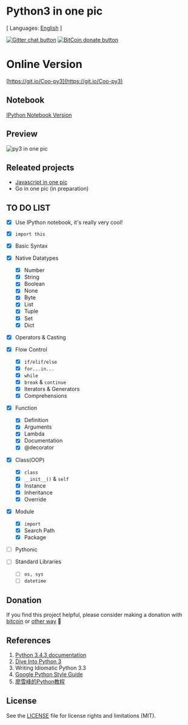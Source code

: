 # Python3 in one pic

[ Languages: [English](README.md) ]

<!-- BADGES/ -->
[![Gitter chat button](https://img.shields.io/badge/gitter-Join%20Chat-brightgreen.svg)](https://gitter.im/coodict/python3-in-one-pic)
[![BitCoin donate button](https://img.shields.io/badge/bitcoin-donate-yellow.svg)](https://www.coinbase.com/rainyear)
<!-- /BADGES -->

# Online Version

[https://git.io/Coo-py3](https://git.io/Coo-py3)

## Notebook

[IPython Notebook Version](https://github.com/coodict/python3-in-one-pic/blob/master/notebooks/py3-in-one-pic.ipynb)

## Preview

![py3 in one pic](py3%20in%20one%20pic.png)

## Releated projects

* [Javascript in one pic](https://github.com/coodict/javascript-in-one-pic)
* Go in one pic (in preparation)

## TO DO LIST
- [X] Use IPython notebook, it's really very cool!

- [X] `import this`
- [X] Basic Syntax
- [X] Native Datatypes
  - [X] Number
  - [X] String
  - [X] Boolean
  - [X] None
  - [X] Byte
  - [X] List
  - [X] Tuple
  - [X] Set
  - [X] Dict
- [X] Operators & Casting
- [X] Flow Control
  - [X] `if/elif/else`
  - [X] `for...in...`
  - [X] `while`
  - [X] `break` & `continue`
  - [X] Iterators & Generators
  - [X] Comprehensions
- [X] Function
  - [X] Definition
  - [X] Arguments
  - [X] Lambda
  - [X] Documentation
  - [X] @decorator
- [X] Class(OOP)
  - [X] `class`
  - [X] `__init__()` & `self`
  - [X] Instance
  - [X] Inheritance
  - [X] Override
- [X] Module
  - [X] `import`
  - [X] Search Path
  - [X] Package
- [ ] Pythonic
- [ ] Standard Libraries
  - [ ] `os, sys`
  - [ ] `datetime`

## Donation

If you find this project helpful, please consider making a donation with [bitcoin](https://www.coinbase.com/rainyear) or [other way](https://github.com/rainyear/lolita/wiki/Donation) :beers:

## References

1. [Python 3.4.3 documentation](https://docs.python.org/3/index.html)
2. [Dive Into Python 3](http://www.diveintopython3.net/table-of-contents.html)
3. Writing Idiomatic Python 3.3
4. [Google Python Style Guide](http://google.github.io/styleguide/pyguide.html)
5. [廖雪峰的Python教程](http://www.liaoxuefeng.com/wiki/0014316089557264a6b348958f449949df42a6d3a2e542c000)

## License
See the [LICENSE](LICENSE) file for license rights and limitations (MIT).
